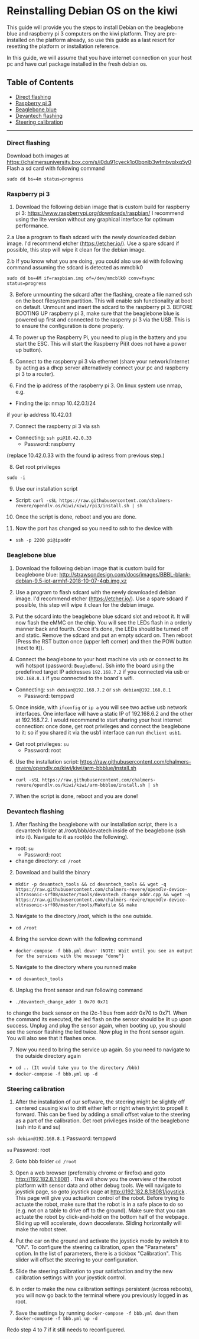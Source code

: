 # Reinstalling Debian OS on the kiwi

This guide will provide you the steps to install Debian on the beaglebone blue and raspberry pi 3 computers on the kiwi platform. They are pre-installed on the platform already, so use this guide as a last resort for resetting the platform or installation reference.

In this guide, we will assume that you have internet connection on your host pc and have curl package installed in the fresh debian os.


## Table of Contents
* [Direct flashing](#direct-flashing)
* [Raspberry pi 3](#raspberry-pi-3)
* [Beaglebone blue](#beaglebone-blue)
* [Devantech flashing](#devantech-flashing)
* [Steering calibration](#steering-calibration)

---

### Direct flashing
Download both images at https://chalmersuniversity.box.com/s/i0du91cyeck1o0bpnlb3wfmbvqlxq5y0
Flash a sd card with following command
```
sudo dd bs=4m status=progress
```

### Raspberry pi 3

1. Download the following debian image that is custom build for raspberry pi 3: https://www.raspberrypi.org/downloads/raspbian/ 
I recommend using the lite version without any graphical interface for optimum performance.

2.a Use a program to flash sdcard with the newly downloaded debian image. I'd recommend etcher (https://etcher.io/). Use a spare sdcard if possible, this step will wipe it clean for the debian image.

2.b If you know what you are doing, you could also use ```dd``` with following command assuming the sdcard is detected as mmcblk0
```
sudo dd bs=4M if=raspbian.img of=/dev/mmcblk0 conv=fsync status=progress
```


3. Before unmounting the sdcard after the flashing, create a file named ssh on the boot filesystem partition. This will enable ssh functionality at boot on default. Unmount and insert the sdcard to the raspberry pi 3. BEFORE BOOTING UP raspberry pi 3, make sure that the beaglebone blue is powered up first and connected to the rasperry pi 3 via the USB. This is to ensure the configuration is done properly.

4. To power up the Raspberry Pi, you need to plug in the battery and you start the ESC. This will start the Raspberry Pi(it does not have a power up button).

5. Connect to the raspberry pi 3 via ethernet (share your network/internet by acting as a dhcp server alternatively connect your pc and raspberry pi 3 to a router).

6. Find the ip address of the raspberry pi 3. On linux system use nmap, e.g.

* Finding the ip: nmap 10.42.0.1/24 

if your ip address 10.42.0.1

7. Connect the raspberry pi 3 via ssh

* Connecting: `ssh pi@10.42.0.33`
  * Password: raspberry
  
(replace 10.42.0.33 with the found ip adress from previous step.)

8. Get root privileges

`sudo -i`

9. Use our installation script

* Script: `curl -sSL https://raw.githubusercontent.com/chalmers-revere/opendlv.os/kiwi/kiwi/rpi3/install.sh | sh`

10. Once the script is done, reboot and you are done.

11. Now the port has changed so you need to ssh to the device with

* `ssh -p 2200 pi@ipaddr`


### Beaglebone blue

1. Download the following debian image that is custom build for beaglebone blue: http://strawsondesign.com/docs/images/BBBL-blank-debian-9.5-iot-armhf-2018-10-07-4gb.img.xz

2. Use a program to flash sdcard with the newly downloaded debian image. I'd recommend etcher (https://etcher.io/). Use a spare sdcard if possible, this step will wipe it clean for the debian image.

3. Put the sdcard into the beaglebone blue sdcard slot and reboot it. It will now flash the eMMC on the chip. You will see the LEDs flash in a orderly manner back and fourth. Once it's done, the LEDs should be turned off and static. Remove the sdcard and put an empty sdcard on. Then reboot (Press the RST button once (upper left corner) and then the POW button (next to it)).

4. Connect the beaglebone to your host machine via usb or connect to its wifi hotspot (password: `BeagleBone`). Ssh into the board using the predefined target IP addresses `192.168.7.2` if you connected via usb or `192.168.8.1` if you connected to the board's wifi.

* Connecting: `ssh debian@192.168.7.2` or `ssh debian@192.168.8.1`
  * Password: temppwd

5. Once inside, with `ifconfig` or `ip a` you will see two active usb network interfaces. One interface will have a static IP of 192.168.6.2 and the other at 192.168.7.2. I would recommend to start sharing your host internet connection: once done, get root privileges and connect the beaglebone to it: so if you shared it via the usb1 interface can run `dhclient usb1`.

* Get root privileges: `su`
  * Password: root

6. Use the installation script: https://raw.githubusercontent.com/chalmers-revere/opendlv.os/kiwi/kiwi/arm-bbblue/install.sh

* `curl -sSL https://raw.githubusercontent.com/chalmers-revere/opendlv.os/kiwi/kiwi/arm-bbblue/install.sh | sh`

7. When the script is done, reboot and you are done!

### Devantech flashing
1. After flashing the beaglebone with our installation script, there is a devantech folder at /root/bbb/devatech inside of the beaglebone (ssh into it). Navigate to it as root(do the following).

* root: `su`
  * Password: root
* change directory: `cd /root`

2. Download and build the binary

* `mkdir -p devantech_tools && cd devantech_tools && wget -q https://raw.githubusercontent.com/chalmers-revere/opendlv-device-ultrasonic-srf08/master/tools/devantech_change_addr.cpp && wget -q https://raw.githubusercontent.com/chalmers-revere/opendlv-device-ultrasonic-srf08/master/tools/Makefile && make`

3. Navigate to the directory /root, which is the one outside. <!-- the directory /root/bbb does not exist any longer -->

* `cd /root`

4. Bring the service down with the following command

* `docker-compose -f bbb.yml down' (NOTE: Wait until you see an output for the services with the message "done")`

5. Navigate to the directory where you runned make

* `cd devantech_tools`

6. Unplug the front sensor and run following command

* `./devantech_change_addr 1 0x70 0x71`

to change the back sensor on the i2c-1 bus from addr 0x70 to 0x71. When the command its executed, the led flash on the sensor should be lit up upon success. Unplug and plug the sensor again, when booting up, you should see the sensor flashing the led twice. Now plug in the front sensor again. You will also see that it flashes once. 

7. Now you need to bring the service up again. So you need to navigate to the outside directory again

* `cd .. (It would take you to the directory /bbb)`
* `docker-compose -f bbb.yml up -d`


### Steering calibration

1. After the installation of our software, the steering might be slightly off centered causing kiwi to drift either left or right when tryint to propell it forward. This can be fixed by adding a small offset value to the steering as a part of the calibration. Get root privileges inside of the beaglebone (ssh into it and su)

`ssh debian@192.168.8.1`
Password: temppwd

`su`
Password: root

2. Goto bbb folder
`cd /root`

3. Open a web browser (preferrably chrome or firefox) and goto http://192.182.8.1:8081 . This will show you the overview of the robot platform with sensor data and other debug tools. We will navigate to joystick page, so goto joystick page at http://192.182.8.1:8081/joystick . This page will give you actuation control of the robot. Before trying to actuate the robot, make sure that the robot is in a safe place to do so (e.g. not on a table to drive off to the ground). Make sure that you can actuate the robot by click-and-hold on the bottom half of the webpage. Sliding up will accelerate, down deccelerate. Sliding horizontally will make the robot steer. 
4. Put the car on the ground and activate the joystick mode by switch it to "ON". To configure the steering calibration, open the "Parameters" option. In the list of parameters, there is a tickbox "Calibration". This slider will offset the steering to your configuration.
5. Slide the steering calibration to your satisfaction and try the new calibration settings with your joystick control.
6. In order to make the new calibration settings persistent (across reboots), you will now go back to the terminal where you previously logged in as root.
7. Save the settings by running
`docker-compose -f bbb.yml down`
then
`docker-compose -f bbb.yml up -d`

Redo step 4 to 7 if it still needs to reconfiguered.
